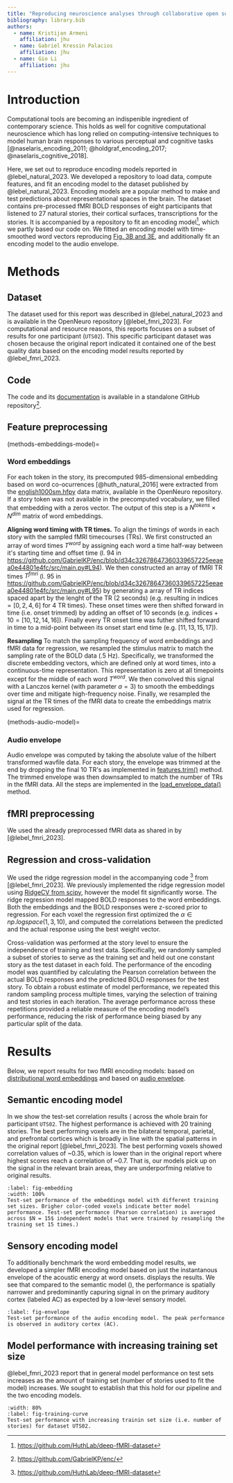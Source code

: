```yaml
---
title: "Reproducing neuroscience analyses through collaborative open source tools and practices"
bibliography: library.bib
authors:
  - name: Kristijan Armeni
    affiliation: jhu
  - name: Gabriel Kressin Palacios
    affiliation: jhu
  - name: Gio Li
    affiliation: jhu
---
```


<!-- *[Documentation](https://github.com/GabrielKP/enc/)* -->

# Introduction

Computational tools are becoming an indispenible ingredient of contemporary science. This holds as well for cognitive computational neuroscience which has long relied on computing-intensive techniques to model human brain responses to various perceptual and cognitive tasks [@naselaris_encoding_2011; @holdgraf_encoding_2017; @naselaris_cognitive_2018].

Here, we set out to reproduce encoding models reported in @lebel_natural_2023.
We developed a repository to load data, compute features, and fit an encoding model to the dataset published by @lebel_natural_2023.
Encoding models are a popular method to make and test predictions about representational spaces in the brain.
The dataset contains pre-processed fMRI BOLD responses of eight participants that listened to 27 natural stories, their cortical surfaces, transcriptions for the stories.
It is accompanied by a repository to fit an encoding model[^lebel_code_repository], which we partly based our code on.
We fitted an encoding model with time-smoothed word vectors reproducing [Fig. 3B and 3E](https://www.nature.com/articles/s41597-023-02437-z/figures/3), and additionally fit an encoding model to the audio envelope.


[^lebel_code_repository]: https://github.com/HuthLab/deep-fMRI-dataset

# Methods

## Dataset

The dataset used for this report was described in @lebel_natural_2023 and is available in the OpenNeuro repository [@lebel_fmri_2023]. For computational and resource reasons, this reports focuses on a subset of results for one participant (`UTS02`). This specific participant dataset was chosen because the original report indicated it contained one of the best quality data based on the encoding model results reported by @lebel_fmri_2023. 

## Code

The code and its [documentation](https://gabrielkp.com/enc/) is available in a standalone GitHub repository[^github_repo].

[^github_repo]: https://github.com/GabrielKP/enc/

## Feature preprocessing

(methods-embeddings-model)=
### Word embeddings

For each token in the story, its precomputed 985-dimensional embedding based on word co-ocurrences [@huth_natural_2016] were extracted from the [english1000sm.hfpy](https://github.com/OpenNeuroDatasets/ds003020/blob/main/derivative/english1000sm.hf5) data matrix, available in the OpenNeuro repository. If a story token was not available in the precomputed vocabulary, we filled that embedding with a zeros vector. The output of this step is a $N^{tokens} \times N^{dim}$ matrix of word embeddings.

**Aligning word timing with TR times.** To align the timings of words in each story with the sampled fMRI timecourses (TRs). We first constructed an array of word times $T^{word}$ by assigning each word a time half-way between it's starting time and offset time (l. 94 in https://github.com/GabrielKP/enc/blob/d34c32678647360339657225eeaea0e44801e4fc/src/main.py#L94). We then constructed an array of fMRI TR times $T^{fmri}$ (l. 95 in https://github.com/GabrielKP/enc/blob/d34c32678647360339657225eeaea0e44801e4fc/src/main.py#L95) by generating a array of TR indices spaced apart by the lenght of the TR (2 seconds) (e.g. resulting in $\mathrm{indices} = [0, 2, 4, 6]$ for 4 TR times). These onset times were then shifted forward in time (i.e. onset trimmed) by adding an offset of 10 seconds (e.g. $\mathrm{indices} + 10 = [10, 12, 14, 16]$). Finally every TR onset time was futher shifted forward in time to a mid-point between its onset start end time (e.g. $[11, 13, 15, 17]$).

**Resampling** To match the sampling frequency of word embeddings and fMRI data for regression, we resampled the stimulus matrix to match the sampling rate of the BOLD data (.5 Hz). Specifically, we transformed the discrete embedding vectors, which are defined only at word times, into a continuous-time representation. This representation is zero at all timepoints except for the middle of each word $T^{word}$. We then convolved this signal with a Lanczos kernel (with parameter $a=3$) to smooth the embeddings over time and mitigate high-frequency noise. Finally, we resampled the signal at the TR times of the fMRI data to create the embeddings matrix used for regression.

(methods-audio-model)=
### Audio envelope

Audio envelope was computed by taking the absolute value of the hilbert transformed wavfile data.
For each story, the envelope was trimmed at the end by dropping the final 10 TR's as implemented in
[features.trim()](https://github.com/GabrielKP/enc/blob/d34c32678647360339657225eeaea0e44801e4fc/src/features.py#L19)
method. The trimmed envelope was then downsampled to match the number of TRs in the fMRI data. All the steps are implemented in the [load_envelope_data()](https://github.com/GabrielKP/enc/blob/d34c32678647360339657225eeaea0e44801e4fc/src/main.py#L24) method.


## fMRI preprocessing

We used the already preprocessed fMRI data as shared in by [@lebel_fmri_2023].

## Regression and cross-validation

We used the ridge regression model in the accompanying code [^lebel_code_repository] from [@lebel_fmri_2023].
We previously implemented the ridge regression model using [RidgeCV from scipy](https://scikit-learn.org/stable/modules/generated/sklearn.linear_model.RidgeCV.html), however the model fit significantly worse.
The ridge regression model mapped BOLD responses to the word embeddings.
Both the embeddings and the BOLD responses were z-scored prior to regression.
For each voxel the regression first optimized the $\alpha \in np.logspace(1, 3, 10)$, and computed the correlations between the predicted and the actual response using the best weight vector.

Cross-validation was performed at the story level to ensure the independence of training and test data.
Specifically, we randomly sampled a subset of stories to serve as the training set and held out one constant story as the test dataset in each fold.
The performance of the encoding model was quantified by calculating the Pearson correlation between the actual BOLD responses and the predicted BOLD responses for the test story.
To obtain a robust estimate of model performance, we repeated this random sampling process multiple times, varying the selection of training and test stories in each iteration.
The average performance across these repetitions provided a reliable measure of the encoding model’s performance, reducing the risk of performance being biased by any particular split of the data.

# Results

Below, we report results for two fMRI encoding models: based on [distributional word embeddings](#methods-embeddings-model) and based on [audio envelope](#methods-audio-model).

## Semantic encoding model

In [](#fig-embedding) we show the test-set correlation results ( across the whole brain for participant `UTS02`. The highest performance is achieved with 20 training stories. The best performing voxels are in the bilateral temporal, parietal, and prefrontal cortices which is broadly in line with the spatial patterns in the original report [@lebel_fmri_2023]. The best performing voxels showed correlation values of ~0.35, which is lower than in the original report where highest scores reach a correlation of ~0.7. That is, our models pick up on the signal in the relevant brain areas, they are underporfming relative to original results.

```{figure} fig/huth_regression/embedding_performance.png
:label: fig-embedding
:width: 100%
Test-set performance of the embeddings model with different training set sizes. Brigher color-coded voxels indicate better model performance. Test-set performance (Pearson correlation) is averaged across $N = 15$ independent models that were trained by resampling the training set 15 times.)
```

## Sensory encoding model

To additionally benchmark the word embedding model results, we developed a simpler fMRI encoding model based on just the instantanous envelope of the acoustic energy at word onsets. [](#fig-envelope) displays the results. We see that compared to the semantic model ([](#fig-embedding)), the performance is spatially narrower and predominantly capuring signal in on the primary auditory cortex (labeled AC) as expected by a low-level sensory model.


```{figure} fig/huth_regression/envelope_performance.png
:label: fig-envelope
Test-set performance of the audio encoding model. The peak performance is observed in auditory cortex (AC).
```

## Model performance with increasing training set size

@lebel_fmri_2023 report that in general model performance on test sets increases as the amount of training set (number of stories used to fit the model) increases. We sought to establish that this hold for our pipeline and the two encoding models.

```{figure} fig/huth_regression/training_curve.png
:width: 80%
:label: fig-training-curve
Test-set performance with increasing trainin set size (i.e. number of stories) for dataset UTS02.
```

